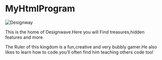 # MyHtmlProgram
![Designway](https://github.com/saiprasadNaik/MyHtmlProgram/assets/139034509/df430e3c-5ef0-4f22-8d0a-4400b52383f9)


This is the home of Designwave.Here you will Find treasures,hidden features and more

The Ruler of this kingdom is a fun,creative and very bubbly gamer.He also likes to learn how to code.you'll often find him teaching others code too!

